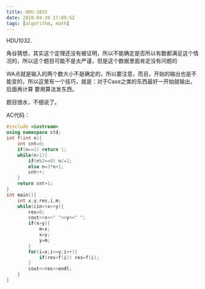 ```yaml
---
title: HDU-1032
date: 2018-04-20 17:09:52
tags: [algorithm, math]
---
```


HDU1032.

角谷猜想，其实这个定理还没有被证明，所以不能确定是否所以有数都满足这个情况的，所以这个题目可能不是太严谨，但是这个数据里面肯定没有问题的

WA点就是输入的两个数大小不是确定的，所以要注意，而且，开始的输出也是不能变的，所以这里有一个技巧，就是：对于Case之类的东西最好一开始就输出，后面再计算
要用算法发东西。

题目很水，不细说了。

AC代码：

    
```cpp
#include <iostream>
using namespace std;
int f(int n){
    int cnt=0;
    if(n==1) return 1;
    while(n>1){
        if(n%2==0) n/=2;
        else n=3*n+1;
        cnt++;
    }
    return cnt+1;
}
int main(){
    int x,y,res,i,m;
    while(cin>>x>>y){
        res=0;
        cout<<x<<" "<<y<<" ";
        if(x>y){
            m=x;
            x=y;
            y=m;
        }
        for(i=x;i<=y;i++){
            if(res<f(i)) res=f(i);
        }
        cout<<res<<endl;
    }
}
```